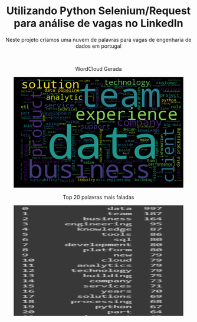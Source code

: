 <style>
.center {
  display: block;
  margin-left: auto;
  margin-right: auto;
  width: 50%;
}
</style>

<h1 align="center">Utilizando Python Selenium/Request para análise de vagas no LinkedIn</h1>
<p align="center">Neste projeto criamos uma nuvem de palavras para vagas de engenharia de dados em portugal</p>

<br>

<p align="center">WordCloud Gerada</p>
<p align="center">
  <img width="460" height="300" src="https://github.com/lucasjmorgado/python/blob/main/MBA/Web%20Mining%20%26%20Social%20Network%20Analysis/wordCloud.png">
</p>

<p align="center">Top 20 palavras mais faladas</p>
<p align="center">
  <img width="460" height="300" src="https://github.com/lucasjmorgado/python/blob/main/MBA/Web%20Mining%20%26%20Social%20Network%20Analysis/top20.png">
</p>
